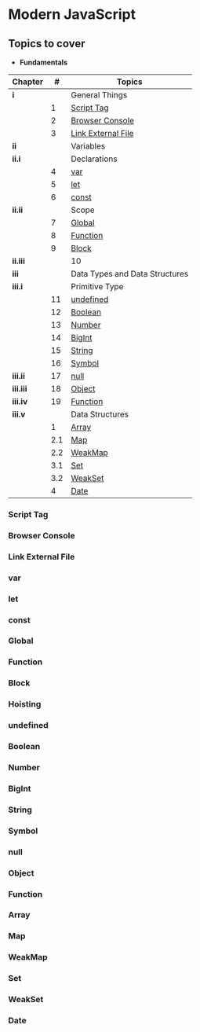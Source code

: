 # Modern JavaScript

## Topics to cover

* **Fundamentals**

| Chapter | # | Topics |
| ------- | - | ------ |
| **i** |  | General Things |
|  | 1 | [Script Tag](#script-tag) |
|  | 2 | [Browser Console](#browser-console) |
|  | 3 | [Link External File](#link-external-file) |
| **ii** |  | Variables |
| **ii.i** |  | Declarations |
|  | 4 | [var](#var) |
|  | 5 | [let](#let) |
|  | 6 | [const](#const) |
| **ii.ii** |  | Scope |
|  | 7 | [Global](#global) |
|  | 8 | [Function](#function) |
|  | 9 | [Block](#block) |
| **ii.iii** |  | 10 | [Hoisting](#Hoisting) |
| **iii** | | Data Types and Data Structures |
| **iii.i** |  | Primitive Type |
|  | 11 | [undefined](#undefined) |
|  | 12 | [Boolean](#boolean) |
|  | 13 | [Number](#Number) |
|  | 14 | [BigInt](#BigInt) |
|  | 15 | [String](#string) |
|  | 16 | [Symbol](#symbol) |
| **iii.ii** | 17 | [null](#null) |
| **iii.iii** | 18 | [Object](#object) |
| **iii.iv** | 19 | [Function](#function) |
| **iii.v** |  | Data Structures |
|  | 1 | [Array](#array) |
|  | 2.1 | [Map](#map) |
|  | 2.2 | [WeakMap](#weakMap) |
|  | 3.1 | [Set](#set) |
|  | 3.2 | [WeakSet](#weakSet) |
|  | 4 | [Date](#date) |



### Script Tag


### Browser Console


### Link External File


### var


### let


### const


### Global


### Function


### Block


### Hoisting


### undefined


### Boolean


### Number


### BigInt 


### String


### Symbol


### null


### Object


### Function


### Array


### Map


### WeakMap


### Set


### WeakSet


### Date
